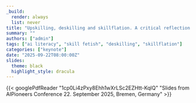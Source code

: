 ```yaml
---
_build:
  render: always
  list: never
title: "Upskilling, deskilling and skillflation. A critical reflection on the AI skills discourse and the implications of (VET) education"
summary: ""
authors: ["admin"]
tags: ["ai literacy", "skill fetish", "deskilling", "skillflation"]
categories: ["keynote"]
date: "2025-09-22T08:00:00Z"
slides:
  theme: black
  highlight_style: dracula
---
```


{{< googlePdfReader "1cp0Li4zPxy8Ehh1wXrLSc2EZHtt-KqlQ" "Slides from AIPioneers Conference 22. September 2025, Bremen, Germany" >}}